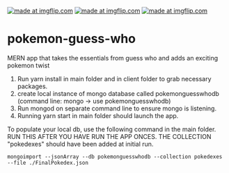 <a href="https://imgflip.com/gif/207te9"><img src="https://i.imgflip.com/207te9.gif" title="made at imgflip.com"/></a>
<a href="https://imgflip.com/gif/207tvs"><img src="https://i.imgflip.com/207tvs.gif" title="made at imgflip.com"/></a>
<a href="https://imgflip.com/gif/207ucm"><img src="https://i.imgflip.com/207ucm.gif" title="made at imgflip.com"/></a>
# pokemon-guess-who
MERN app that takes the essentials from guess who and adds an exciting pokemon twist

1. Run yarn install in main folder and in client folder to grab necessary packages.
2. create local instance of mongo database called pokemonguesswhodb (command line: mongo -> use pokemonguesswhodb)
3. Run mongod on separate command line to ensure mongo is listening.
4. Running yarn start in main folder should launch the app.

To populate your local db, use the following command in the main folder. RUN THIS AFTER YOU HAVE RUN THE APP ONCES. THE COLLECTION "pokedexes" should have been added at initial run.

`mongoimport --jsonArray --db pokemonguesswhodb --collection pokedexes --file ./FinalPokedex.json`

